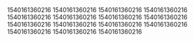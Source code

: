 1540161360216
1540161360216
1540161360216
1540161360216
1540161360216
1540161360216
1540161360216
1540161360216
1540161360216
1540161360216
1540161360216
1540161360216
1540161360216
1540161360216
1540161360216